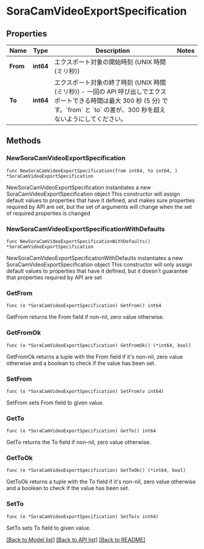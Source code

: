 # SoraCamVideoExportSpecification

## Properties

Name | Type | Description | Notes
------------ | ------------- | ------------- | -------------
**From** | **int64** | エクスポート対象の開始時刻 (UNIX 時間 (ミリ秒)) | 
**To** | **int64** | エクスポート対象の終了時刻 (UNIX 時間 (ミリ秒))  - 一回の API 呼び出しでエクスポートできる時間は最大 300 秒 (5 分) です。&#x60;from&#x60; と &#x60;to&#x60; の差が、300 秒を超えないようにしてください。  | 

## Methods

### NewSoraCamVideoExportSpecification

`func NewSoraCamVideoExportSpecification(from int64, to int64, ) *SoraCamVideoExportSpecification`

NewSoraCamVideoExportSpecification instantiates a new SoraCamVideoExportSpecification object
This constructor will assign default values to properties that have it defined,
and makes sure properties required by API are set, but the set of arguments
will change when the set of required properties is changed

### NewSoraCamVideoExportSpecificationWithDefaults

`func NewSoraCamVideoExportSpecificationWithDefaults() *SoraCamVideoExportSpecification`

NewSoraCamVideoExportSpecificationWithDefaults instantiates a new SoraCamVideoExportSpecification object
This constructor will only assign default values to properties that have it defined,
but it doesn't guarantee that properties required by API are set

### GetFrom

`func (o *SoraCamVideoExportSpecification) GetFrom() int64`

GetFrom returns the From field if non-nil, zero value otherwise.

### GetFromOk

`func (o *SoraCamVideoExportSpecification) GetFromOk() (*int64, bool)`

GetFromOk returns a tuple with the From field if it's non-nil, zero value otherwise
and a boolean to check if the value has been set.

### SetFrom

`func (o *SoraCamVideoExportSpecification) SetFrom(v int64)`

SetFrom sets From field to given value.


### GetTo

`func (o *SoraCamVideoExportSpecification) GetTo() int64`

GetTo returns the To field if non-nil, zero value otherwise.

### GetToOk

`func (o *SoraCamVideoExportSpecification) GetToOk() (*int64, bool)`

GetToOk returns a tuple with the To field if it's non-nil, zero value otherwise
and a boolean to check if the value has been set.

### SetTo

`func (o *SoraCamVideoExportSpecification) SetTo(v int64)`

SetTo sets To field to given value.



[[Back to Model list]](../README.md#documentation-for-models) [[Back to API list]](../README.md#documentation-for-api-endpoints) [[Back to README]](../README.md)


